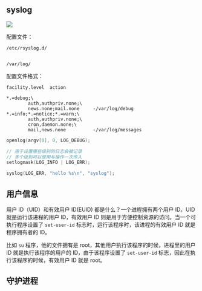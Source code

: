 ## syslog

![](https://wangyu-name.oss-cn-hangzhou.aliyuncs.com/superbed/2020/04/23/5ea10854c2a9a83be587be01.jpg)

配置文件：

```
/etc/rsyslog.d/


/var/log/
```

配置文件格式：

```
facility.level  action

*.=debug;\
        auth,authpriv.none;\
        news.none;mail.none     -/var/log/debug
*.=info;*.=notice;*.=warn;\
        auth,authpriv.none;\
        cron,daemon.none;\
        mail,news.none          -/var/log/messages
```



```c++
openlog(argv[0], 0, LOG_DEBUG);

// 用于设置哪些级别的日志会被记录
// 多个级别可以使用与操作一次传入
setlogmask(LOG_INFO | LOG_ERR);

syslog(LOG_ERR, "hello %s\n", "syslog");
```

## 用户信息

用户 ID（UID）和有效用户 ID(EUID) 都是什么？一个进程拥有两个用户 ID，UID 就是运行该进程的用户 ID，有效用户 ID 则是用于方便控制资源的访问。当一个可执行程序设置了 `set-user-id` 标志时，运行该程序时，该进程的有效用户 ID 就是程序拥有者的 ID。

比如 `su` 程序，他的文件拥有是 root，其他用户执行该程序的时候，进程里的用户 ID 就是执行该程序的用户的 ID，由于该程序设置了  `set-user-id` 标志，因此在执行该程序的时候，有效用户 ID 就是 root。

## 守护进程

